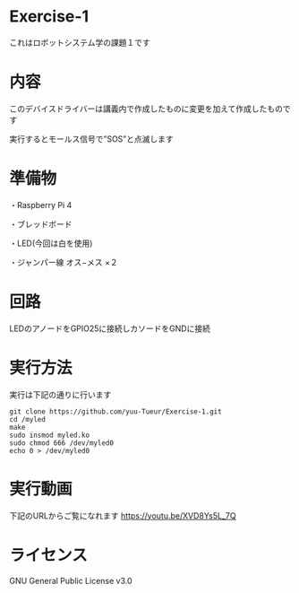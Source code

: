 # Exercise-1
これはロボットシステム学の課題１です

# 内容
このデバイスドライバーは講義内で作成したものに変更を加えて作成したものです

実行するとモールス信号で”SOS”と点滅します

# 準備物
・Raspberry Pi 4

・ブレッドボード

・LED(今回は白を使用)

・ジャンパー線 オス−メス ×２

# 回路
LEDのアノードをGPIO25に接続しカソードをGNDに接続

# 実行方法
実行は下記の通りに行います
```
git clone https://github.com/yuu-Tueur/Exercise-1.git
cd /myled
make
sudo insmod myled.ko
sudo chmod 666 /dev/myled0
echo 0 > /dev/myled0 
```

# 実行動画
下記のURLからご覧になれます
<https://youtu.be/XVD8Ys5L_7Q>

# ライセンス
GNU General Public License v3.0
